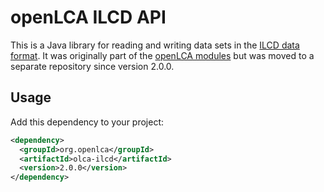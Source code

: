 # openLCA ILCD API

This is a Java library for reading and writing data sets in the
[ILCD data format](https://eplca.jrc.ec.europa.eu/LCDN/developerILCDDataFormat.xhtml).
It was originally part of the [openLCA modules](https://github.com/GreenDelta/olca-modules)
but was moved to a separate repository since version 2.0.0.

## Usage

Add this dependency to your project:

```xml
<dependency>
  <groupId>org.openlca</groupId>
  <artifactId>olca-ilcd</artifactId>
  <version>2.0.0</version>
</dependency>
```

